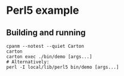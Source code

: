 # Perl5 example

## Building and running

```shell
cpanm --notest --quiet Carton
carton
carton exec ./bin/demo [args...]
# Alternatively:
perl -I local/lib/perl5 bin/demo [args...]
```
